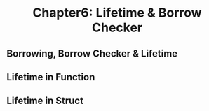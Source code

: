 # <center> Chapter6: Lifetime & Borrow Checker </center>
## Borrowing, Borrow Checker & Lifetime

## Lifetime in Function

## Lifetime in Struct